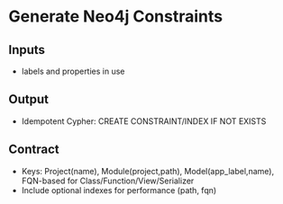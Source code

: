 # Generate Neo4j Constraints

## Inputs
- labels and properties in use

## Output
- Idempotent Cypher: CREATE CONSTRAINT/INDEX IF NOT EXISTS

## Contract
- Keys: Project(name), Module(project,path), Model(app_label,name), FQN-based for Class/Function/View/Serializer
- Include optional indexes for performance (path, fqn)
